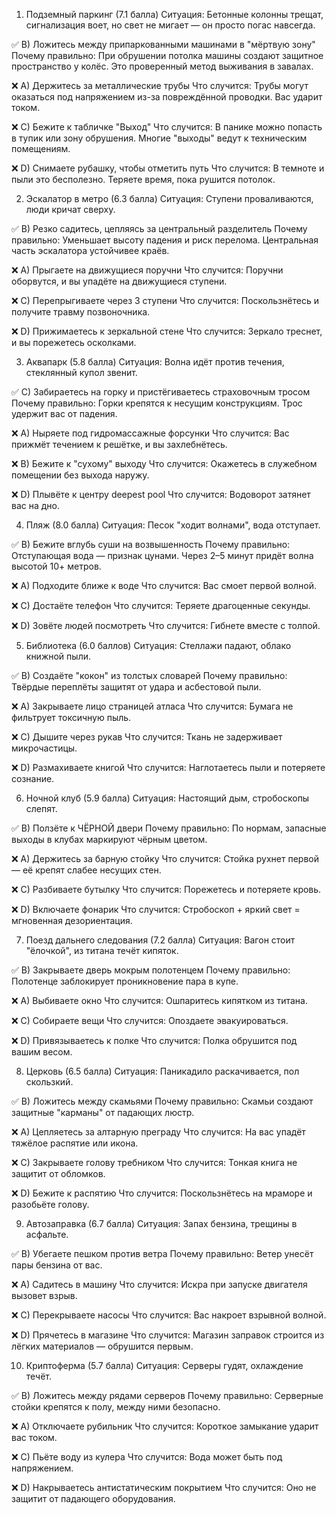 1. Подземный паркинг (7.1 балла)
   Ситуация: Бетонные колонны трещат, сигнализация воет, но свет не мигает — он просто погас навсегда.

✅ B) Ложитесь между припаркованными машинами в "мёртвую зону"
Почему правильно: При обрушении потолка машины создают защитное пространство у колёс. Это проверенный метод выживания в завалах.

❌ A) Держитесь за металлические трубы
Что случится: Трубы могут оказаться под напряжением из-за повреждённой проводки. Вас ударит током.

❌ C) Бежите к табличке "Выход"
Что случится: В панике можно попасть в тупик или зону обрушения. Многие "выходы" ведут к техническим помещениям.

❌ D) Снимаете рубашку, чтобы отметить путь
Что случится: В темноте и пыли это бесполезно. Теряете время, пока рушится потолок.

2. Эскалатор в метро (6.3 балла)
   Ситуация: Ступени проваливаются, люди кричат сверху.

✅ B) Резко садитесь, цепляясь за центральный разделитель
Почему правильно: Уменьшает высоту падения и риск перелома. Центральная часть эскалатора устойчивее краёв.

❌ A) Прыгаете на движущиеся поручни
Что случится: Поручни оборвутся, и вы упадёте на движущиеся ступени.

❌ C) Перепрыгиваете через 3 ступени
Что случится: Поскользнётесь и получите травму позвоночника.

❌ D) Прижимаетесь к зеркальной стене
Что случится: Зеркало треснет, и вы порежетесь осколками.

3. Аквапарк (5.8 балла)
   Ситуация: Волна идёт против течения, стеклянный купол звенит.

✅ C) Забираетесь на горку и пристёгиваетесь страховочным тросом
Почему правильно: Горки крепятся к несущим конструкциям. Трос удержит вас от падения.

❌ A) Ныряете под гидромассажные форсунки
Что случится: Вас прижмёт течением к решётке, и вы захлебнётесь.

❌ B) Бежите к "сухому" выходу
Что случится: Окажетесь в служебном помещении без выхода наружу.

❌ D) Плывёте к центру deepest pool
Что случится: Водоворот затянет вас на дно.

4. Пляж (8.0 балла)
   Ситуация: Песок "ходит волнами", вода отступает.

✅ B) Бежите вглубь суши на возвышенность
Почему правильно: Отступающая вода — признак цунами. Через 2–5 минут придёт волна высотой 10+ метров.

❌ A) Подходите ближе к воде
Что случится: Вас смоет первой волной.

❌ C) Достаёте телефон
Что случится: Теряете драгоценные секунды.

❌ D) Зовёте людей посмотреть
Что случится: Гибнете вместе с толпой.

5. Библиотека (6.0 баллов)
   Ситуация: Стеллажи падают, облако книжной пыли.

✅ B) Создаёте "кокон" из толстых словарей
Почему правильно: Твёрдые переплёты защитят от удара и асбестовой пыли.

❌ A) Закрываете лицо страницей атласа
Что случится: Бумага не фильтрует токсичную пыль.

❌ C) Дышите через рукав
Что случится: Ткань не задерживает микрочастицы.

❌ D) Размахиваете книгой
Что случится: Наглотаетесь пыли и потеряете сознание.

6. Ночной клуб (5.9 балла)
   Ситуация: Настоящий дым, стробоскопы слепят.

✅ B) Ползёте к ЧЁРНОЙ двери
Почему правильно: По нормам, запасные выходы в клубах маркируют чёрным цветом.

❌ A) Держитесь за барную стойку
Что случится: Стойка рухнет первой — её крепят слабее несущих стен.

❌ C) Разбиваете бутылку
Что случится: Порежетесь и потеряете кровь.

❌ D) Включаете фонарик
Что случится: Стробоскоп + яркий свет = мгновенная дезориентация.

7. Поезд дальнего следования (7.2 балла)
   Ситуация: Вагон стоит "ёлочкой", из титана течёт кипяток.

✅ B) Закрываете дверь мокрым полотенцем
Почему правильно: Полотенце заблокирует проникновение пара в купе.

❌ A) Выбиваете окно
Что случится: Ошпаритесь кипятком из титана.

❌ C) Собираете вещи
Что случится: Опоздаете эвакуироваться.

❌ D) Привязываетесь к полке
Что случится: Полка обрушится под вашим весом.

8. Церковь (6.5 балла)
   Ситуация: Паникадило раскачивается, пол скользкий.

✅ B) Ложитесь между скамьями
Почему правильно: Скамьи создают защитные "карманы" от падающих люстр.

❌ A) Цепляетесь за алтарную преграду
Что случится: На вас упадёт тяжёлое распятие или икона.

❌ C) Закрываете голову требником
Что случится: Тонкая книга не защитит от обломков.

❌ D) Бежите к распятию
Что случится: Поскользнётесь на мраморе и разобьёте голову.

9. Автозаправка (6.7 балла)
   Ситуация: Запах бензина, трещины в асфальте.

✅ B) Убегаете пешком против ветра
Почему правильно: Ветер унесёт пары бензина от вас.

❌ A) Садитесь в машину
Что случится: Искра при запуске двигателя вызовет взрыв.

❌ C) Перекрываете насосы
Что случится: Вас накроет взрывной волной.

❌ D) Прячетесь в магазине
Что случится: Магазин заправок строится из лёгких материалов — обрушится первым.

10. Криптоферма (5.7 балла)
    Ситуация: Серверы гудят, охлаждение течёт.

✅ B) Ложитесь между рядами серверов
Почему правильно: Серверные стойки крепятся к полу, между ними безопасно.

❌ A) Отключаете рубильник
Что случится: Короткое замыкание ударит вас током.

❌ C) Пьёте воду из кулера
Что случится: Вода может быть под напряжением.

❌ D) Накрываетесь антистатическим покрытием
Что случится: Оно не защитит от падающего оборудования.
